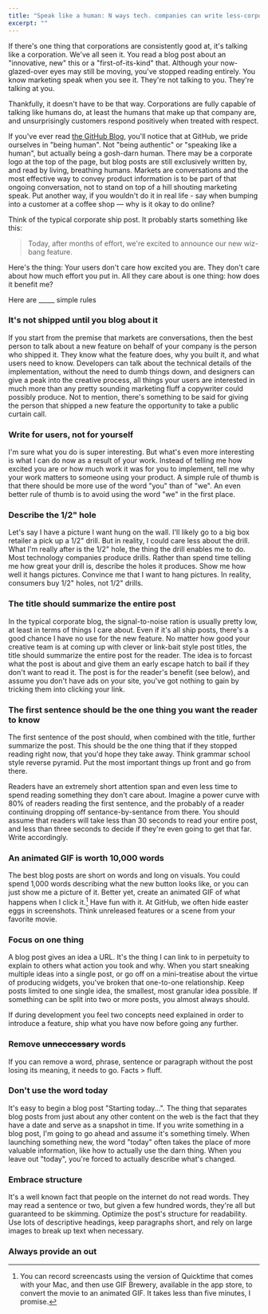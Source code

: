 ```yaml
---
title: "Speak like a human: N ways tech. companies can write less-corporate blog posts"
excerpt: ""
---
```


If there's one thing that corporations are consistently good at, it's talking like a corporation. We've all seen it. You read a blog post about an "innovative, new" this or a "first-of-its-kind" that. Although your now-glazed-over eyes may still be moving, you've stopped reading entirely. You know marketing speak when you see it. They're not talking to you. They're talking at you.

Thankfully, it doesn't have to be that way. Corporations are fully capable of talking like humans do, at least the humans that make up that company are, and unsurprisingly customers respond positively when treated with respect.

If you've ever read [the GitHub Blog](https://github.com/blog), you'll notice that at GitHub, we pride ourselves in "being human". Not "being authentic" or "speaking like a human", but actually being a gosh-darn human. There may be a corporate logo at the top of the page, but blog posts are still exclusively written by, and read by living, breathing humans. Markets are conversations and the most effective way to convey product information is to be part of that ongoing conversation, not to stand on top of a hill shouting marketing speak. Put another way, if you wouldn't do it in real life - say when bumping into a customer at a coffee shop — why is it okay to do online?

Think of the typical corporate ship post. It probably starts something like this:

> Today, after months of effort, we're excited to announce our new wiz-bang feature.

Here's the thing: Your users don't care how excited you are. They don't care about how much effort you put in. All they care about is one thing: how does it benefit me?

Here are _____ simple rules

### It's not shipped until you blog about it

If you start from the premise that markets are conversations, then the best person to talk about a new feature on behalf of your company is the person who shipped it. They know what the feature does, why you built it, and what users need to know. Developers can talk about the technical details of the implementation, without the need to dumb things down, and designers can give a peak into the creative process, all things your users are interested in much more than any pretty sounding marketing fluff a copywriter could possibly produce. Not to mention, there's something to be said for giving the person that shipped a new feature the opportunity to take a public curtain call.

### Write for users, not for yourself

I'm sure what you do is super interesting. But what's even more interesting is what I can do now as a result of your work. Instead of telling me how excited you are or how much work it was for you to implement, tell me why your work matters to someone using your product. A simple rule of thumb is that there should be more use of the word "you" than of "we". An even better rule of thumb is to avoid using the word "we" in the first place.

### Describe the 1/2" hole

Let's say I have a picture I want hung on the wall. I'll likely go to a big box retailer a pick up a 1/2" drill. But in reality, I could care less about the drill. What I'm really after is the 1/2" hole, the thing the drill enables me to do. Most technology companies produce drills. Rather than spend time telling me how great your drill is, describe the holes it produces. Show me how well it hangs pictures. Convince me that I want to hang pictures. In reality, consumers buy 1/2" holes, not 1/2" drills.

### The title should summarize the entire post

In the typical corporate blog, the signal-to-noise ration is usually pretty low, at least in terms of things I care about. Even if it's all ship posts, there's a good chance I have no use for the new feature. No matter how good your creative team is at coming up with clever or link-bait style post titles, the title should summarize the entire post for the reader. The idea is to forcast what the post is about and give them an early escape hatch to bail if they don't want to read it. The post is for the reader's benefit (see below), and assume you don't have ads on your site, you've got nothing to gain by tricking them into clicking your link.

### The first sentence should be the one thing you want the reader to know

The first sentence of the post should, when combined with the title, further summarize the post. This should be the one thing that if they stopped reading right now, that you'd hope they take away. Think grammar school style reverse pyramid. Put the most important things up front and go from there.

Readers have an extremely short attention span and even less time to spend reading something they don't care about. Imagine a power curve with 80% of readers reading the first sentence, and the probably of a reader continuing dropping off sentance-by-sentance from there. You should assume that readers will take less than 30 seconds to read your entire post, and less than three seconds to decide if they're even going to get that far. Write accordingly.

### An animated GIF is worth 10,000 words

The best blog posts are short on words and long on visuals. You could spend 1,000 words describing what the new button looks like, or you can just show me a picture of it. Better yet, create an animated GIF of what happens when I click it.[^gifs] Have fun with it. At GitHub, we often hide easter eggs in screenshots. Think unreleased features or a scene from your favorite movie.

### Focus on one thing

A blog post gives an idea a URL. It's the thing I can link to in perpetuity to explain to others what action you took and why. When you start sneaking multiple ideas into a single post, or go off on a mini-treatise about the virtue of producing widgets, you've broken that one-to-one relationship. Keep posts limited to one single idea, the smallest, most granular idea possible. If something can be split into two or more posts, you almost always should.

If during development you feel two concepts need explained in order to introduce a feature, ship what you have now before going any further.

### Remove ~~unneccessary~~ words

If you can remove a word, phrase, sentence or paragraph without the post losing its meaning, it needs to go. Facts > fluff.

### Don't use the word today

It's easy to begin a blog post "Starting today...". The thing that separates blog posts from just about any other content on the web is the fact that they have a date and serve as a snapshot in time. If you write something in a blog post, I'm going to go ahead and assume it's something timely. When launching something new, the word "today" often takes the place of more valuable information, like how to actually use the darn thing. When you leave out "today", you're forced to actually describe what's changed.

### Embrace structure

It's a well known fact that people on the internet do not read words. They may read a sentence or two, but given a few hundred words, they're all but guaranteed to be skimming. Optimize the post's structure for readability. Use lots of descriptive headings, keep paragraphs short, and rely on large images to break up text when necessary.

### Always provide an out

[^gifs]: You can record screencasts using the version of Quicktime that comes with your Mac, and then use GIF Brewery, available in the app store, to convert the movie to an animated GIF. It takes less than five minutes, I promise.

